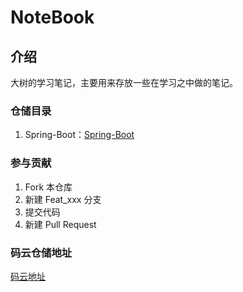 # NoteBook

## 介绍

大树的学习笔记，主要用来存放一些在学习之中做的笔记。

### 仓储目录

1. Spring-Boot：[Spring-Boot](Spring-Boot/)



### 参与贡献

1. Fork 本仓库
2. 新建 Feat_xxx 分支
3. 提交代码
4. 新建 Pull Request


### 码云仓储地址

[码云地址](https://gitee.com/BEATREEHERO/NoteBook)
